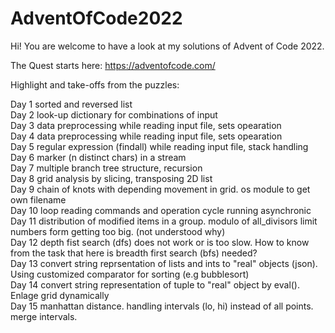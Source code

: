 # AdventOfCode2022

Hi! You are welcome to have a look at my solutions of Advent of Code 2022.

The Quest starts here: https://adventofcode.com/

Highlight and take-offs from the puzzles:

Day  1  sorted and reversed list<br>
Day  2  look-up dictionary for combinations of input<br>
Day  3  data preprocessing while reading input file, sets opearation<br>
Day  4  data preprocessing while reading input file, sets opearation<br>
Day  5  regular expression (findall) while reading input file, stack handling<br>
Day  6  marker (n distinct chars) in a stream <br>
Day  7  multiple branch tree structure, recursion<br>
Day  8  grid analysis by slicing, transposing 2D list<br>
Day  9  chain of knots with depending movement in grid. os module to get own filename<br>
Day  10  loop reading commands and operation cycle running asynchronic<br>
Day  11  distribution of modified items in a group. modulo of all_divisors limit numbers form getting too big. (not understood why)<br>
Day  12  depth fist search (dfs) does not work or is too slow. How to know from the task that here is breadth first search (bfs) needed?<br>
Day  13  convert string reprsentation of lists and ints to "real" objects (json). Using customized comparator for sorting (e.g bubblesort)<br>
Day  14  convert string representation of tuple to "real" object by eval(). Enlage grid dynamically<br>
Day 15 manhattan distance. handling intervals (lo, hi) instead of all points. merge intervals.<br>
<br>
<br>
<br>
<br>
